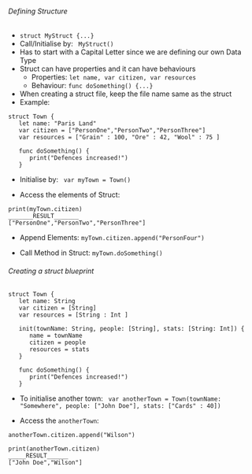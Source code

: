 ###### Defining Structure
- ` struct MyStruct {...} `
- Call/Initialise by: ` MyStruct()`
- Has to start with a Capital Letter since we are defining our own Data Type
- Struct can have properties and it can have behaviours 
  - Properties: ` let name, var citizen, var resources `
  - Behaviour: ` func doSomething() {...} `
- When creating a struct file, keep the file name same as the struct
- Example:

```
struct Town {
   let name: "Paris Land"
   var citizen = ["PersonOne","PersonTwo","PersonThree"]
   var resources = ["Grain" : 100, "Ore" : 42, "Wool" : 75 ]
   
   func doSomething() {
      print("Defences increased!")
   }
```

- Initialise by: 
` var myTown = Town()`

- Access the elements of Struct:
``` 
print(myTown.citizen)
_______RESULT_______
["PersonOne","PersonTwo","PersonThree"]
```
- Append Elements:
`myTown.citizen.append("PersonFour")`

- Call Method in Struct:
` myTown.doSomething() `

###### Creating a struct blueprint 
```
struct Town {
   let name: String
   var citizen = [String]
   var resources = [String : Int ]
   
   init(townName: String, people: [String], stats: [String: Int]) {
      name = townName
      citizen = people
      resources = stats
   }
   
   func doSomething() {
      print("Defences increased!")
   }
```
- To initialise another town:
 ` var anotherTown = Town(townName: "Somewhere", people: ["John Doe"], stats: ["Cards" : 40])`

- Access the `anotherTown`:

```
anotherTown.citizen.append("Wilson")

print(anotherTown.citizen)
_____RESULT______
["John Doe","Wilson"]

```
